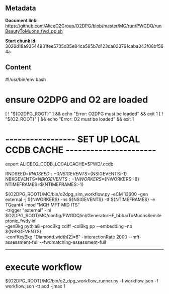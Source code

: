 ## Metadata

**Document link:** https://github.com/AliceO2Group/O2DPG/blob/master/MC/run/PWGDQ/runBeautyToMuons_fwd_pp.sh

**Start chunk id:** 3026d18a93544931fee5735d35e84ca585b7d123da023761caba343f08bf564a

## Content

#!/usr/bin/env bash

# ensure O2DPG and O2 are loaded
[ ! "${O2DPG_ROOT}" ] && echo "Error: O2DPG must be loaded" && exit 1
[ ! "${O2_ROOT}" ] && echo "Error: O2 must be loaded" && exit 1

# ----------------- SET UP LOCAL CCDB CACHE ----------------------
export ALICEO2_CCDB_LOCALCACHE=$PWD/.ccdb


RNDSEED=${RNDSEED:-0}
NSIGEVENTS=${NSIGEVENTS:-1}
NBKGEVENTS=${NBKGEVENTS:-1}
NWORKERS=${NWORKERS:-8}
NTIMEFRAMES=${NTIMEFRAMES:-1}


${O2DPG_ROOT}/MC/bin/o2dpg_sim_workflow.py -eCM 13600 -gen external -j ${NWORKERS} -ns ${NSIGEVENTS} -tf ${NTIMEFRAMES} -e TGeant4 -mod "MCH MFT MID ITS" \
     -trigger "external" -ini $O2DPG_ROOT/MC/config/PWGDQ/ini/GeneratorHF_bbbarToMuonsSemileptonic_fwdy.ini  \
    -genBkg pythia8 -procBkg cdiff -colBkg pp --embedding -nb ${NBKGEVENTS} \
    -confKeyBkg "Diamond.width[2]=6" -interactionRate 2000 --mft-assessment-full --fwdmatching-assessment-full

---

# execute workflow
${O2DPG_ROOT}/MC/bin/o2_dpg_workflow_runner.py -f workflow.json -f workflow.json -tt aod  -jmax 1
